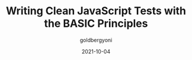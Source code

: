 ---
author: goldbergyoni
date: 2021-10-04
tags:
  - javascript
  - testing
target_url: https://yonigoldberg.medium.com/fighting-javascript-tests-complexity-with-the-basic-principles-87b7622eac9a
title: Writing Clean JavaScript Tests with the BASIC Principles
---